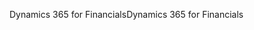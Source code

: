 <span data-ttu-id="d354d-101">Dynamics 365 for Financials</span><span class="sxs-lookup"><span data-stu-id="d354d-101">Dynamics 365 for Financials</span></span>